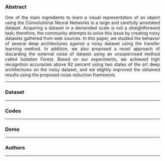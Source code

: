 ### Abstract 
<p align="justify">
One of the main ingredients to learn a visual representation of an object using the Convolutional Neural Networks is a large and carefully annotated dataset. Acquiring a dataset in a demanded scale is not a straightforward task;  therefore, the community attempts to solve this issue by creating noisy datasets gathered from web sources. In this paper, we studied the behavior of several deep architectures against a noisy dataset using the transfer learning method. In addition, we also proposed a novel approach of discarding the external noise of dataset using an unsupervised method called Isolation Forest. Based on our experiments, we achieved high recognition accuracies above 92 percent using two states of the art deep architectures on the noisy dataset, and we slightly improved the obtained results using the proposed noise reduction framework.
</p>

---

### Dataset
---

### Codes
---

### Demo
---

### Authors
---



